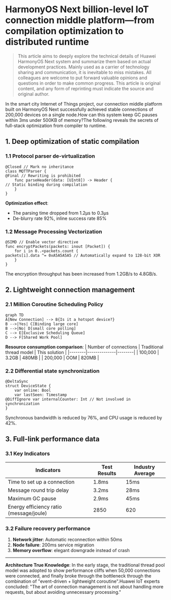 # HarmonyOS Next billion-level IoT connection middle platform—from compilation optimization to distributed runtime

> This article aims to deeply explore the technical details of Huawei HarmonyOS Next system and summarize them based on actual development practices.
> Mainly used as a carrier of technology sharing and communication, it is inevitable to miss mistakes. All colleagues are welcome to put forward valuable opinions and questions in order to make common progress.
> This article is original content, and any form of reprinting must indicate the source and original author.

In the smart city Internet of Things project, our connection middle platform built on HarmonyOS Next successfully achieved stable connections of 200,000 devices on a single node.How can this system keep GC pauses within 3ms under 500KB of memory?The following reveals the secrets of full-stack optimization from compiler to runtime.

## 1. Deep optimization of static compilation

### 1.1 Protocol parser de-virtualization
```cangjie
@Closed // Mark no inheritance
class MQTTParser {
@Final // Rewriting is prohibited
    func parseHeader(data: [UInt8]) -> Header {
// Static binding during compilation
    }
}
```
**Optimization effect**:
- The parsing time dropped from 1.2μs to 0.3μs
- De-blurry rate 92%, inline success rate 85%

### 1.2 Message Processing Vectorization
```cangjie
@SIMD // Enable vector directive
func encryptPackets(packets: inout [Packet]) {
    for i in 0..<packets.count {
packets[i].data ^= 0xA5A5A5A5 // Automatically expand to 128-bit XOR
    }
}
```
The encryption throughput has been increased from 1.2GB/s to 4.8GB/s.

## 2. Lightweight connection management

### 2.1 Million Coroutine Scheduling Policy
```mermaid
graph TD
A[New Connection] --> B{Is it a hotspot device?}
B -->|Yes| C[Binding large core]
B -->|No| D[small core polling]
C --> E[Exclusive Scheduling Queue]
D --> F[Shared Work Pool]
```
**Resource consumption comparison**:
| Number of connections | Traditional thread model | This solution |
|--------|--------------|--------|
| 100,000 | 3.2GB | 480MB |
| 200,000 | OOM | 820MB |

### 2.2 Differential state synchronization
```cangjie
@DeltaSync
struct DeviceState {
    var online: Bool
    var lastSeen: Timestamp
@DiffIgnore var internalCounter: Int // Not involved in synchronization
}
```
Synchronous bandwidth is reduced by 76%, and CPU usage is reduced by 42%.

## 3. Full-link performance data

### 3.1 Key Indicators
| Indicators | Test Results | Industry Average |
|-------------------|----------------|--------------|
| Time to set up a connection | 1.8ms | 15ms |
| Message round trip delay | 3.2ms | 28ms |
| Maximum GC pause | 2.9ms | 45ms |
| Energy efficiency ratio (message/joule) | 2850 | 620 |

### 3.2 Failure recovery performance
1. **Network jitter**: Automatic reconnection within 50ms
2. **Node failure**: 200ms service migration
3. **Memory overflow**: elegant downgrade instead of crash

---

**Architecture True Knowledge**: In the early stage, the traditional thread pool model was adopted to show performance cliffs when 50,000 connections were connected, and finally broke through the bottleneck through the combination of "event-driven + lightweight coroutine".Huawei IoT experts concluded: "The art of connection management is not about handling more requests, but about avoiding unnecessary processing."
